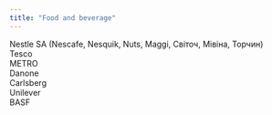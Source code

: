 ```yaml
---
title: "Food and beverage"
---
```


Nestle SA (Nescafe, Nesquik, Nuts, Maggi, Світоч, Мівіна, Торчин)  
Tesco  
METRO  
Danone  
Carlsberg  
Unilever  
BASF  
